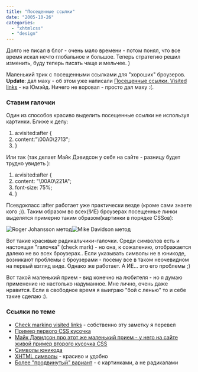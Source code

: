 ```yaml
---
title: "Посещенные ссылки"
date: "2005-10-26"
categories: 
  - "xhtmlcss"
  - "design"
---
```


Долго не писал в блог - очень мало времени - потом понял, что все время искал нечто глобальное и большое. Теперь стратегию решил изменить, буду теперь писать чаще и мельчее. )

Маленький трик с посещенными ссылками для "хороших" броузеров. **Update**: дал маху - об этом уже написали [Посещенные ссылки. Visited links](http://www.umade.ru/log/2005/09/110.html) - на Юмэйд. Ничего не воровал - просто дал маху :(.

### Ставим галочки

Один из способов красиво выделить посещенные ссылки не используя картинки. Ближе к делу:

1. a:visited:after {
2. content:"\\00A0\\2713";
3. }

Или так (так делает Майк Дэвидсон у себя на сайте - разницу будет трудно увидеть ):

1. a:visited:after {
2. content: "\\00A0\\221A";
3. font-size: 75%;
4. }

Псевдокласс :after работает уже практически везде (кроме сами знаете кого ;)). Таким образом во всех(!ИЕ) броузерах посещенные линки выделятся примерно таким образом(картинки в порядке CSSов):

![Roger Johansson метод](/images/rad1.gif "Roger Johansson метод")![Mike Davidson метод](/images/rad2.gif "Mike Davidson метод")

Вот такие красивые радикальчики-галочки. Среди символов есть и настоящая "галочка" (check mark) - но она, к сожалению, отображается далеко не во всех броузерах.. Если указывать символы не в юникоде, возникают проблемы c броузерами - посему все в таком неочевидном на первый взгляд виде. Однако же работает. А ИЕ... это его проблемы ;)

Вот такой маленький прием - вид конечно на любителя - но я думаю применение не настолько надуманное. Мне лично, очень даже нравится. Если в свободное время я выиграю "бой с ленью" то и себе такие сделаю :).

### Ссылки по теме

- [Check marking visited links](http://www.456bereastreet.com/archive/200509/check_marking_visited_links/) - собственно эту заметку я перевел
- [Пример первого CSS кусочка](http://icant.co.uk/csstablegallery/index.php?css=36)
- [Майк Дэвидсон про этот же маленький прием - у него на сайте живой пример второго кусочка CSS](http://www.mikeindustries.com/blog/archive/2004/06/radical-links)
- [Символы юникода](http://www.unicode.org/charts/)
- [XHTML символы](http://www.digitalmediaminute.com/reference/entity/index.php) - красиво и удобно
- [Более "продвинутый" вариант](http://www.collylogic.com/index.php?/weblog/comments/ticked_off_links_reloaded/) - с картинками, а не радикалами
